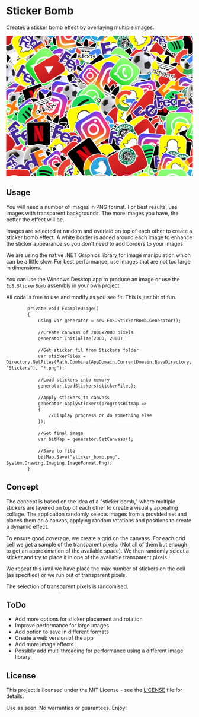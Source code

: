 # Sticker Bomb

Creates a sticker bomb effect by overlaying multiple images.

![image info](./StickerBomb_20250907_210457.png)

## Usage

You will need a number of images in PNG format. For best results, use images with transparent backgrounds. The more images you have, the better the effect will be.

Images are selected at random and overlaid on top of each other to create a sticker bomb effect. A white border is added around each image to enhance the sticker appearance so you don't need to add borders to your images.

We are using the native .NET Graphics library for image manipulation which can be a little slow. For best performance, use images that are not too large in dimensions.

You can use the Windows Desktop app to produce an image or use the `EoS.StickerBomb` assembly in your own project.

All code is free to use and modify as you see fit. This is just bit of fun.

```
        private void ExampleUsage()
        {
            using var generator = new EoS.StickerBomb.Generator();
            
            //Create canvass of 2000x2000 pixels
            generator.Initialize(2000, 2000);

            //Get sticker fil from Stickers folder
            var stickerFiles = Directory.GetFiles(Path.Combine(AppDomain.CurrentDomain.BaseDirectory, "Stickers"), "*.png");

            //Load stickers into memory
            generator.LoadStickers(stickerFiles);

            //Apply stickers to canvass
            generator.ApplyStickers(progressBitmap =>
            {
                //Display progress or do something else
            });

            //Get final image
            var bitMap = generator.GetCanvass();

            //Save to file
            bitMap.Save("sticker_bomb.png", System.Drawing.Imaging.ImageFormat.Png);
        }
```

## Concept

The concept is based on the idea of a "sticker bomb," where multiple stickers are layered on top of each other to create a visually appealing collage. The application randomly selects images from a provided set and places them on a canvas, applying random rotations and positions to create a dynamic effect.

To ensure good coverage, we create a grid on the canvass. For each grid cell we get a sample of the transparent pixels. (Not all of them but enough to get an approximation of the available space). We then randomly select a sticker and try to place it in one of the available transparent pixels.

We repeat this until we have place the max number of stickers on the cell (as specified) or we run out of transparent pixels.

The selection of transparent pixels is randomised.

## ToDo

- Add more options for sticker placement and rotation
- Improve performance for large images
- Add option to save in different formats
- Create a web version of the app
- Add more image effects
- Possibly add multi threading for performance using a different image library

## License
This project is licensed under the MIT License - see the [LICENSE](LICENSE) file for details.

Use as seen. No warranties or guarantees. Enjoy!


